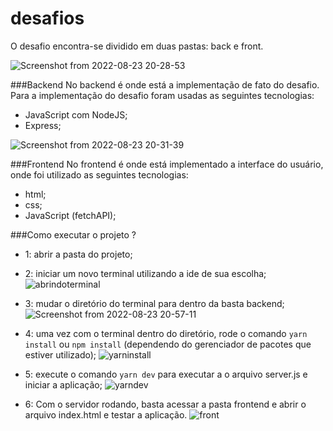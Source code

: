 # desafios

O desafio encontra-se dividido em duas pastas: back e front.

![Screenshot from 2022-08-23 20-28-53](https://user-images.githubusercontent.com/77160753/186283848-b4001fbf-4ee3-4f5f-915f-315f317cfca0.png)

###Backend
No backend é onde está a implementação de fato do desafio. Para a implementação do desafio foram usadas as seguintes tecnologias:
  - JavaScript com NodeJS;
  - Express;
  
  ![Screenshot from 2022-08-23 20-31-39](https://user-images.githubusercontent.com/77160753/186284199-5c4c0683-fad8-47b4-8cfd-60f192228158.png)

###Frontend
No frontend é onde está implementado a interface do usuário, onde foi utilizado as seguintes tecnologias:
  - html;
  - css;
  - JavaScript (fetchAPI);
 
 ###Como executar o projeto ?
 
  - 1: abrir a pasta do projeto;
  - 2: iniciar um novo terminal utilizando a ide de sua escolha;
    ![abrindoterminal](https://user-images.githubusercontent.com/77160753/186285978-5d7e3d93-2898-4c87-acb2-ac9b2e7500ce.png)
    
  - 3: mudar o diretório do terminal para dentro da basta backend;
     ![Screenshot from 2022-08-23 20-57-11](https://user-images.githubusercontent.com/77160753/186286214-08ee1b81-cb29-44ad-b7c7-766208ea7403.png)

  - 4: uma vez com o terminal dentro do diretório, rode o comando `yarn install` ou `npm install` (dependendo do gerenciador de pacotes que estiver utilizado);
    ![yarninstall](https://user-images.githubusercontent.com/77160753/186286480-dc46dd94-fa77-46e6-87cd-623ecfd2c0d9.png)
    
  - 5: execute o comando `yarn dev` para executar a o arquivo server.js e iniciar a aplicação;
    ![yarndev](https://user-images.githubusercontent.com/77160753/186286684-85e47446-a781-48e2-abce-b292d9351f12.png)

    
  - 6: Com o servidor rodando, basta acessar a pasta frontend e abrir o arquivo index.html e testar a aplicação.
    ![front](https://user-images.githubusercontent.com/77160753/186288429-bd0b2f24-7ece-4f84-b259-52eea890b312.png)

